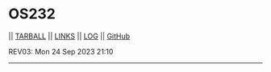 # OS232

|| [TARBALL](https://os.vlsm.org/Log/prasetyoadii.tar.bz2.txt) || [LINKS](https://github.com/prasetyoadii/os232/blob/master/links.md) || [LOG](https://github.com/prasetyoadii/os232/tree/master/TXT) || [GitHub](https://github.com/prasetyoadii)

REV03: Mon 24 Sep 2023 21:10
<br>
<hr>
